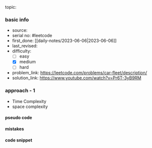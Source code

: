 topic:

### basic info
- source: 
- serial no: #leetcode 
- first_done: [[daily-notes/2023-06-06|2023-06-06]]
- last_revised:
- difficulty:
	- [ ] easy
	- [x] medium
	- [ ] hard
- problem_link: https://leetcode.com/problems/car-fleet/description/
- solution_link: https://www.youtube.com/watch?v=Pr6T-3yB9RM

### approach - 1
- Time Complexity
- space complexity

#### pseudo code

#### mistakes

#### code snippet
```python

```